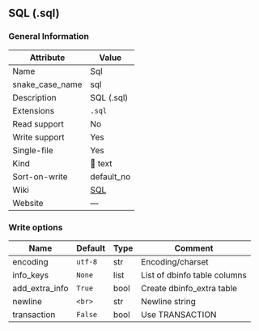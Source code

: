 ## SQL (.sql)

### General Information

| Attribute       | Value                                    |
| --------------- | ---------------------------------------- |
| Name            | Sql                                      |
| snake_case_name | sql                                      |
| Description     | SQL (.sql)                               |
| Extensions      | `.sql`                                   |
| Read support    | No                                       |
| Write support   | Yes                                      |
| Single-file     | Yes                                      |
| Kind            | 📝 text                                   |
| Sort-on-write   | default_no                               |
| Wiki            | [SQL](https://en.wikipedia.org/wiki/SQL) |
| Website         | ―                                        |

### Write options

| Name           | Default | Type | Comment                      |
| -------------- | ------- | ---- | ---------------------------- |
| encoding       | `utf-8` | str  | Encoding/charset             |
| info_keys      | `None`  | list | List of dbinfo table columns |
| add_extra_info | `True`  | bool | Create dbinfo_extra table    |
| newline        | `<br>`  | str  | Newline string               |
| transaction    | `False` | bool | Use TRANSACTION              |




